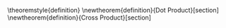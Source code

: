 \theoremstyle{definition}
\newtheorem{definition}{Dot Product}[section]
\newtheorem{definition}{Cross Product}[section]
